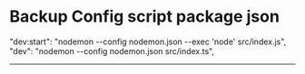 # Backup Config script package json

"dev:start": "nodemon --config nodemon.json --exec 'node' src/index.js",
"dev": "nodemon --config nodemon.json src/index.ts",

---
